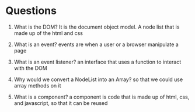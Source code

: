 # Questions

1. What is the DOM?
It is the document object model. A node list that is made up of the html and css
2. What is an event?
events are when a user or a browser manipulate a page
3. What is an event listener?
an interface that uses a function to interact with the DOM
4. Why would we convert a NodeList into an Array?
so that we could use array methods on it 

5. What is a component? 
a component is code that is made up of html, css, and javascript, so that it can be reused
